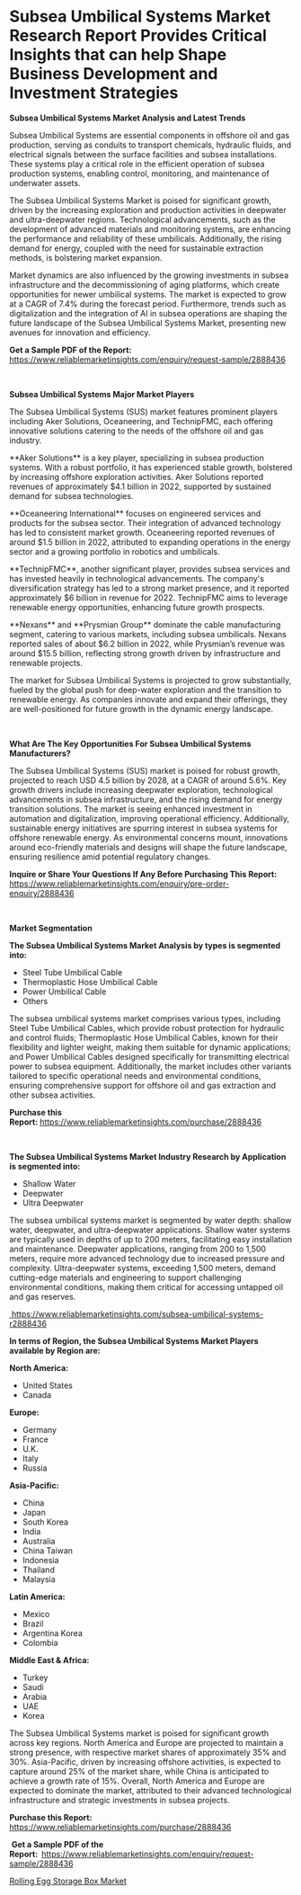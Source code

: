 <p><h1>Subsea Umbilical Systems Market Research Report Provides Critical Insights that can help Shape Business Development and Investment Strategies</h1></p><p><strong>Subsea Umbilical Systems Market Analysis and Latest Trends</strong></p>
<p><p>Subsea Umbilical Systems are essential components in offshore oil and gas production, serving as conduits to transport chemicals, hydraulic fluids, and electrical signals between the surface facilities and subsea installations. These systems play a critical role in the efficient operation of subsea production systems, enabling control, monitoring, and maintenance of underwater assets.</p><p>The Subsea Umbilical Systems Market is poised for significant growth, driven by the increasing exploration and production activities in deepwater and ultra-deepwater regions. Technological advancements, such as the development of advanced materials and monitoring systems, are enhancing the performance and reliability of these umbilicals. Additionally, the rising demand for energy, coupled with the need for sustainable extraction methods, is bolstering market expansion.</p><p>Market dynamics are also influenced by the growing investments in subsea infrastructure and the decommissioning of aging platforms, which create opportunities for newer umbilical systems. The market is expected to grow at a CAGR of 7.4% during the forecast period. Furthermore, trends such as digitalization and the integration of AI in subsea operations are shaping the future landscape of the Subsea Umbilical Systems Market, presenting new avenues for innovation and efficiency.</p></p>
<p><strong>Get a Sample PDF of the Report:&nbsp;</strong> <a href="https://www.reliablemarketinsights.com/enquiry/request-sample/2888436?utm_campaign=3044&utm_medium=2&utm_source=Github&utm_content=ia&utm_term=14032025&utm_id=subsea-umbilical-systems">https://www.reliablemarketinsights.com/enquiry/request-sample/2888436</a></p>
<p>&nbsp;</p>
<p><strong>Subsea Umbilical Systems Major Market Players</strong></p>
<p><p>The Subsea Umbilical Systems (SUS) market features prominent players including Aker Solutions, Oceaneering, and TechnipFMC, each offering innovative solutions catering to the needs of the offshore oil and gas industry.</p><p>**Aker Solutions** is a key player, specializing in subsea production systems. With a robust portfolio, it has experienced stable growth, bolstered by increasing offshore exploration activities. Aker Solutions reported revenues of approximately $4.1 billion in 2022, supported by sustained demand for subsea technologies.</p><p>**Oceaneering International** focuses on engineered services and products for the subsea sector. Their integration of advanced technology has led to consistent market growth. Oceaneering reported revenues of around $1.5 billion in 2022, attributed to expanding operations in the energy sector and a growing portfolio in robotics and umbilicals.</p><p>**TechnipFMC**, another significant player, provides subsea services and has invested heavily in technological advancements. The company's diversification strategy has led to a strong market presence, and it reported approximately $6 billion in revenue for 2022. TechnipFMC aims to leverage renewable energy opportunities, enhancing future growth prospects.</p><p>**Nexans** and **Prysmian Group** dominate the cable manufacturing segment, catering to various markets, including subsea umbilicals. Nexans reported sales of about $6.2 billion in 2022, while Prysmian’s revenue was around $15.5 billion, reflecting strong growth driven by infrastructure and renewable projects.</p><p>The market for Subsea Umbilical Systems is projected to grow substantially, fueled by the global push for deep-water exploration and the transition to renewable energy. As companies innovate and expand their offerings, they are well-positioned for future growth in the dynamic energy landscape.</p></p>
<p>&nbsp;</p>
<p><strong>What Are The Key Opportunities For Subsea Umbilical Systems Manufacturers?</strong></p>
<p><p>The Subsea Umbilical Systems (SUS) market is poised for robust growth, projected to reach USD 4.5 billion by 2028, at a CAGR of around 5.6%. Key growth drivers include increasing deepwater exploration, technological advancements in subsea infrastructure, and the rising demand for energy transition solutions. The market is seeing enhanced investment in automation and digitalization, improving operational efficiency. Additionally, sustainable energy initiatives are spurring interest in subsea systems for offshore renewable energy. As environmental concerns mount, innovations around eco-friendly materials and designs will shape the future landscape, ensuring resilience amid potential regulatory changes.</p></p>
<p><strong>Inquire or Share Your Questions If Any Before Purchasing This Report:</strong> <a href="https://www.reliablemarketinsights.com/enquiry/pre-order-enquiry/2888436?utm_campaign=3044&utm_medium=2&utm_source=Github&utm_content=ia&utm_term=14032025&utm_id=subsea-umbilical-systems">https://www.reliablemarketinsights.com/enquiry/pre-order-enquiry/2888436</a></p>
<p>&nbsp;</p>
<p><strong>Market Segmentation</strong></p>
<p><strong>The Subsea Umbilical Systems Market Analysis by types is segmented into:</strong></p>
<p><ul><li>Steel Tube Umbilical Cable</li><li>Thermoplastic Hose Umbilical Cable</li><li>Power Umbilical Cable</li><li>Others</li></ul></p>
<p><p>The subsea umbilical systems market comprises various types, including Steel Tube Umbilical Cables, which provide robust protection for hydraulic and control fluids; Thermoplastic Hose Umbilical Cables, known for their flexibility and lighter weight, making them suitable for dynamic applications; and Power Umbilical Cables designed specifically for transmitting electrical power to subsea equipment. Additionally, the market includes other variants tailored to specific operational needs and environmental conditions, ensuring comprehensive support for offshore oil and gas extraction and other subsea activities.</p></p>
<p><strong>Purchase this Report:&nbsp;</strong><a href="https://www.reliablemarketinsights.com/purchase/2888436?utm_campaign=3044&utm_medium=2&utm_source=Github&utm_content=ia&utm_term=14032025&utm_id=subsea-umbilical-systems">https://www.reliablemarketinsights.com/purchase/2888436</a></p>
<p>&nbsp;</p>
<p><strong>The Subsea Umbilical Systems Market Industry Research by Application is segmented into:</strong></p>
<p><ul><li>Shallow Water</li><li>Deepwater</li><li>Ultra Deepwater</li></ul></p>
<p><p>The subsea umbilical systems market is segmented by water depth: shallow water, deepwater, and ultra-deepwater applications. Shallow water systems are typically used in depths of up to 200 meters, facilitating easy installation and maintenance. Deepwater applications, ranging from 200 to 1,500 meters, require more advanced technology due to increased pressure and complexity. Ultra-deepwater systems, exceeding 1,500 meters, demand cutting-edge materials and engineering to support challenging environmental conditions, making them critical for accessing untapped oil and gas reserves.</p></p>
<p><a href="https://www.reliablemarketinsights.com/subsea-umbilical-systems-r2888436?utm_campaign=3044&utm_medium=2&utm_source=Github&utm_content=ia&utm_term=14032025&utm_id=subsea-umbilical-systems">&nbsp;https://www.reliablemarketinsights.com/subsea-umbilical-systems-r2888436</a></p>
<p><strong>In terms of Region, the Subsea Umbilical Systems Market Players available by Region are:</strong></p>
<p>
    <p> <strong> North America: </strong>
        <ul>
            <li>United States</li>
            <li>Canada</li>
        </ul>
        </p> 
    <p> <strong> Europe: </strong>
        <ul>
            <li>Germany</li>
            <li>France</li>
            <li>U.K.</li>
            <li>Italy</li>
            <li>Russia</li>
        </ul>
        </p> 
    <p> <strong> Asia-Pacific: </strong>
        <ul>
            <li>China</li>
            <li>Japan</li>
            <li>South Korea</li>
            <li>India</li>
            <li>Australia</li>
            <li>China Taiwan</li>
            <li>Indonesia</li>
            <li>Thailand</li>
            <li>Malaysia</li>
        </ul>
        </p> 
    <p> <strong> Latin America: </strong>
        <ul>
            <li>Mexico</li>
            <li>Brazil</li>
            <li>Argentina Korea</li>
            <li>Colombia</li>
        </ul>
        </p> 
    <p> <strong> Middle East & Africa: </strong>
        <ul>
            <li>Turkey</li>
            <li>Saudi</li>
            <li>Arabia</li>
            <li>UAE</li>
            <li>Korea</li>
        </ul>
    </p>
    </p>
<p><p>The Subsea Umbilical Systems market is poised for significant growth across key regions. North America and Europe are projected to maintain a strong presence, with respective market shares of approximately 35% and 30%. Asia-Pacific, driven by increasing offshore activities, is expected to capture around 25% of the market share, while China is anticipated to achieve a growth rate of 15%. Overall, North America and Europe are expected to dominate the market, attributed to their advanced technological infrastructure and strategic investments in subsea projects.</p></p>
<p><strong>Purchase this Report: </strong><a href="https://www.reliablemarketinsights.com/purchase/2888436?utm_campaign=3044&utm_medium=2&utm_source=Github&utm_content=ia&utm_term=14032025&utm_id=subsea-umbilical-systems">https://www.reliablemarketinsights.com/purchase/2888436</a></p>
<p>&nbsp;<strong>Get a Sample PDF of the Report:&nbsp;&nbsp;</strong><a href="https://www.reliablemarketinsights.com/enquiry/request-sample/2888436?utm_campaign=3044&utm_medium=2&utm_source=Github&utm_content=ia&utm_term=14032025&utm_id=subsea-umbilical-systems">https://www.reliablemarketinsights.com/enquiry/request-sample/2888436</a></p>
<p><strong></strong></p>
<p><p><a href="https://github.com/elodielamto06/Market-Research-Report-List-1/blob/main/rolling-egg-storage-box-market.md?utm_campaign=3044&utm_medium=2&utm_source=Github&utm_content=ia&utm_term=14032025&utm_id=subsea-umbilical-systems">Rolling Egg Storage Box Market</a></p></p>